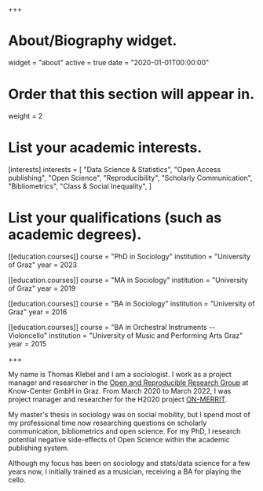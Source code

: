 +++
# About/Biography widget.
widget = "about"
active = true
date = "2020-01-01T00:00:00"

# Order that this section will appear in.
weight = 2

# List your academic interests.
[interests]
  interests = [
    "Data Science & Statistics",
    "Open Access publishing",
    "Open Science",
    "Reproducibility",
    "Scholarly Communication",
    "Bibliometrics",
    "Class & Social Inequality",
  ]

# List your qualifications (such as academic degrees).
[[education.courses]]
  course = "PhD in Sociology"
  institution = "University of Graz"
  year = 2023
  
[[education.courses]]
  course = "MA in Sociology"
  institution = "University of Graz"
  year = 2019

[[education.courses]]
  course = "BA in Sociology"
  institution = "University of Graz"
  year = 2016

[[education.courses]]
  course = "BA in Orchestral Instruments -- Violoncello"
  institution = "University of Music and Performing Arts Graz"
  year = 2015
 
+++

My name is Thomas Klebel and I am a sociologist. I work as a 
project manager and researcher  in the 
[Open and Reproducible Research Group](https://www.tugraz.at/institute/isds/research/groups/orrg/)
at Know-Center GmbH in Graz. From March 2020 to March 2022, I was
project manager and researcher for the H2020 project 
[ON-MERRIT](https://on-merrit.eu).

My master's thesis in sociology was on social mobility, but I spend most of my 
professional time now researching questions on scholarly communication, 
bibliometrics and open science. For my PhD, I research potential negative 
side-effects of Open Science within the academic publishing system.

Although my focus has been on sociology and stats/data science for a few years 
now, I initially trained as a musician, receiving a BA for playing the cello.
